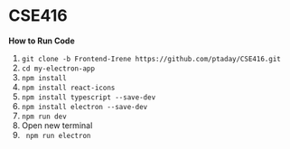 # CSE416

**How to Run Code**

1. `git clone -b Frontend-Irene https://github.com/ptaday/CSE416.git`
2. `cd my-electron-app`
3. `npm install`
4. `npm install react-icons`
5. `npm install typescript --save-dev`
6. `npm install electron --save-dev`
7. `npm run dev`
8. Open new terminal
9. ` npm run electron`
